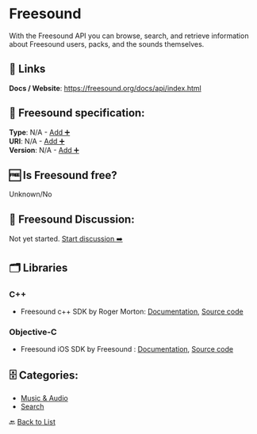# Freesound
With the Freesound API you can browse, search, and retrieve information about Freesound users, packs, and the sounds themselves.

##  🔗 Links
**Docs / Website**: https://freesound.org/docs/api/index.html

## 🧬 Freesound specification:
**Type**: N/A - [Add ➕](https://github.com/apis-list/apis-list/edit/main/apis-list.yaml)  
**URI**: N/A - [Add ➕](https://github.com/apis-list/apis-list/edit/main/apis-list.yaml)  
**Version**: N/A - [Add ➕](https://github.com/apis-list/apis-list/edit/main/apis-list.yaml)

## 🆓 Is Freesound free?
 Unknown/No 

## 💬 Freesound Discussion:
Not yet started. [Start discussion ➡️](https://github.com/apis-list/apis-list/discussions/new)

## 🗂️ Libraries
### C++
- Freesound c++ SDK by Roger Morton: [Documentation](http://www.freesound.org/docs/api/client_libs.html), [Source code](https://github.com/ttguy/Qt_freesoundAPIv2)

### Objective-C
- Freesound iOS SDK by Freesound : [Documentation](https://www.freesound.org/docs/api/client_libs.html), [Source code](https://github.com/ffont/Freesound-iOS)


## 🗄️ Categories:
- [Music & Audio](https://github.com/apis-list/apis-list#music--audio-)
- [Search](https://github.com/apis-list/apis-list#search-)

🔙  [Back to List](https://github.com/apis-list/apis-list)
